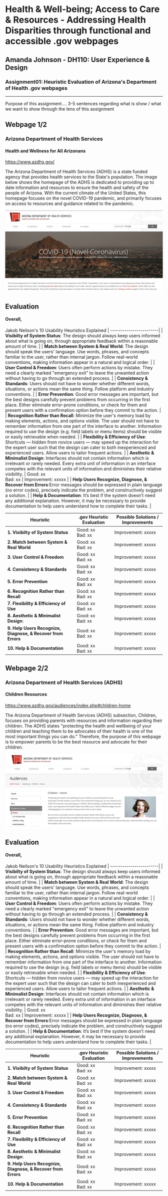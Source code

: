 # Health & Well-being; Access to Care & Resources - Addressing Health Disparities through functional and accessible .gov webpages 
## Amanda Johnson - DH110: User Experience & Design

### Assignment01: Heuristic Evaluation of Arizona's Department of Health .gov webpages

---

Purpose of this assignment.... 3-5 sentences regarding what is show / what we want to show through the lens of this assignment

## Webpage 1/2

### Arizona Department of Health Services
#### Health and Wellness for All Arizonans 
https://www.azdhs.gov/

The Arizona Department of Health Services (ADHS) is a state funded agency that provides health services to the State's population. The image below shows the homepage of the ADHS is dedicated to providing up to date information and resources to ensure the health and safety of the people of Arizona. With the current climate of the United States, this homepage focuses on the novel COVID-19 pandemic, and primarily focuses on access to resources and guidance related to the pandemic. 

![Screenshot of the Arizona Department of Health & Services website homepage](azhealthhomepage.png)

## Evaluation
#### Overall, 

Jakob Neilson's 10 Usability Heuristics Explained
| ------------------------|
| **Visibilty of System Status**: The design should always keep users informed about what is going on, through appropriate feedback within a reasonable amount of time. | 
| **Match between System & Real World**: The design should speak the users' language. Use words, phrases, and concepts familiar to the user, rather than internal jargon. Follow real-world conventions, making information appear in a natural and logical order. |
| **User Control & Freedom**: Users often perform actions by mistake. They need a clearly marked "emergency exit" to leave the unwanted action without having to go through an extended process.  | 
| **Consistency & Standards**: Users should not have to wonder whether different words, situations, or actions mean the same thing. Follow platform and industry conventions.  | 
| **Error Prevention**: Good error messages are important, but the best designs carefully prevent problems from occurring in the first place. Either eliminate error-prone conditions, or check for them and present users with a confirmation option before they commit to the action.  | 
| **Recognition Rather than Recall**: Minimize the user's memory load by making elements, actions, and options visible. The user should not have to remember information from one part of the interface to another. Information required to use the design (e.g. field labels or menu items) should be visible or easily retrievable when needed. |
| **Flexibility & Efficiency of Use**: Shortcuts — hidden from novice users — may speed up the interaction for the expert user such that the design can cater to both inexperienced and experienced users. Allow users to tailor frequent actions.  | 
| **Aesthetic & Minimalist Design**: Interfaces should not contain information which is irrelevant or rarely needed. Every extra unit of information in an interface competes with the relevant units of information and diminishes their relative visibility. | Good: xx <br /> Bad: xx | Improvement: xxxxx |
| **Help Users Recognize, Diagnose, & Recover from Errors**:Error messages should be expressed in plain language (no error codes), precisely indicate the problem, and constructively suggest a solution. |
| **Help & Documentation**: It’s best if the system doesn’t need any additional explanation. However, it may be necessary to provide documentation to help users understand how to complete their tasks.  | 

| Heuristic  | .gov Heuristic Evaluation | Possible Solutions / Improvements | 
| ------------------------| --------------------------| ------------------- |
| **1. Visibilty of System Status** | Good: xx <br /> Bad: xx | Improvement: xxxxx | 
| **2. Match between System & Real World** | Good: xx <br /> Bad: xx | Improvement: xxxxx |
| **3. User Control & Freedom** | Good: xx <br /> Bad: xx | Improvement: xxxxx |
| **4. Consistency & Standards** | Good: xx <br /> Bad: xx | Improvement: xxxxx |
| **5. Error Prevention** | Good: xx <br /> Bad: xx | Improvement: xxxxx |
| **6. Recognition Rather than Recall** | Good: xx <br /> Bad: xx | Improvement: xxxxx |
| **7. Flexibility & Efficiency of Use**  | Good: xx <br />   Bad: xx | Improvement: xxxxx |
| **8. Aesthetic & Minimalist Design**: | Good: xx <br /> Bad: xx | Improvement: xxxxx |
| **9. Help Users Recognize, Diagnose, & Recover from Errors** | Good: xx <br /> Bad: xx | Improvement: xxxxx |
| **10. Help & Documentation** | Good: xx <br />  Bad: xx | Improvement: xxxxx |


## Webpage 2/2

### Arizona Department of Health Services (ADHS)
#### Children Resources
https://www.azdhs.gov/audiences/index.php#children-home

The Arizona Department of Health Services (ADHS) subsection, Children, focuses on providing parents with resources and information regarding their children. The ADHS states "protecting the health and wellbeing of your children and teaching them to be advocates of their health is one of the most important things you can do." Therefore, the purpose of this webpage is to empower parents to be the best resource and advocate for their children. 

![Screenshot of the Arizona Department of Health & Services website 'Children - Home'](azhealthchildren.png)

## Evaluation
#### Overall, 


Jakob Neilson's 10 Usability Heuristics Explained
| ------------------------|
| **Visibilty of System Status**: The design should always keep users informed about what is going on, through appropriate feedback within a reasonable amount of time. | 
| **Match between System & Real World**: The design should speak the users' language. Use words, phrases, and concepts familiar to the user, rather than internal jargon. Follow real-world conventions, making information appear in a natural and logical order. |
| **User Control & Freedom**: Users often perform actions by mistake. They need a clearly marked "emergency exit" to leave the unwanted action without having to go through an extended process.  | 
| **Consistency & Standards**: Users should not have to wonder whether different words, situations, or actions mean the same thing. Follow platform and industry conventions.  | 
| **Error Prevention**: Good error messages are important, but the best designs carefully prevent problems from occurring in the first place. Either eliminate error-prone conditions, or check for them and present users with a confirmation option before they commit to the action.  | 
| **Recognition Rather than Recall**: Minimize the user's memory load by making elements, actions, and options visible. The user should not have to remember information from one part of the interface to another. Information required to use the design (e.g. field labels or menu items) should be visible or easily retrievable when needed. |
| **Flexibility & Efficiency of Use**: Shortcuts — hidden from novice users — may speed up the interaction for the expert user such that the design can cater to both inexperienced and experienced users. Allow users to tailor frequent actions.  | 
| **Aesthetic & Minimalist Design**: Interfaces should not contain information which is irrelevant or rarely needed. Every extra unit of information in an interface competes with the relevant units of information and diminishes their relative visibility. | Good: xx <br /> Bad: xx | Improvement: xxxxx |
| **Help Users Recognize, Diagnose, & Recover from Errors**:Error messages should be expressed in plain language (no error codes), precisely indicate the problem, and constructively suggest a solution. |
| **Help & Documentation**: It’s best if the system doesn’t need any additional explanation. However, it may be necessary to provide documentation to help users understand how to complete their tasks.  | 

| Heuristic  | .gov Heuristic Evaluation | Possible Solutions / Improvements | 
| ------------------------| --------------------------| ------------------- |
| **1. Visibilty of System Status** | Good: xx <br /> Bad: xx | Improvement: xxxxx | 
| **2. Match between System & Real World** | Good: xx <br /> Bad: xx | Improvement: xxxxx |
| **3. User Control & Freedom** | Good: xx <br /> Bad: xx | Improvement: xxxxx |
| **4. Consistency & Standards** | Good: xx <br /> Bad: xx | Improvement: xxxxx |
| **5. Error Prevention** | Good: xx <br /> Bad: xx | Improvement: xxxxx |
| **6. Recognition Rather than Recall** | Good: xx <br /> Bad: xx | Improvement: xxxxx |
| **7. Flexibility & Efficiency of Use**  | Good: xx <br />   Bad: xx | Improvement: xxxxx |
| **8. Aesthetic & Minimalist Design**: | Good: xx <br /> Bad: xx | Improvement: xxxxx |
| **9. Help Users Recognize, Diagnose, & Recover from Errors** | Good: xx <br /> Bad: xx | Improvement: xxxxx |
| **10. Help & Documentation** | Good: xx <br />  Bad: xx | Improvement: xxxxx |
